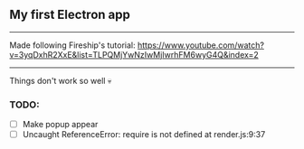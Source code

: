 ## My first Electron app

<hr>

Made following Fireship's tutorial: https://www.youtube.com/watch?v=3yqDxhR2XxE&list=TLPQMjYwNzIwMjIwrhFM6wyG4Q&index=2

<hr>

Things don't work so well 💀

### TODO:
- [ ] Make popup appear
- [ ] Uncaught ReferenceError: require is not defined at render.js:9:37
